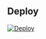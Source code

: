 

## Deploy

[![Deploy](https://www.herokucdn.com/deploy/button.svg)](https://heroku.com/deploy?template=https://github.com/DHANANJAY4532/PROFESSOR-BOT)

